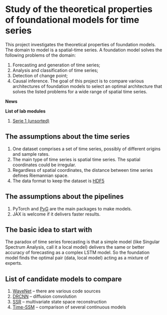 # Study of the theoretical properties of foundational models for time series
<!--# Etude des propriétés théoriques des modèles fondationnels pour les séries temporelles-->
This project investigates the theoretical properties of foundation models. The domain to model is a spatial-time series. A foundation model solves the following problems of the domain:
1. Forecasting and generation of time series;
2. Analysis and classification of time series;
3. Detection of change point;
4. Causal inference.
The goal of this project is to compare various architectures of foundation models to select an optimal architecture that solves the listed problems for a wide range of spatial time series.

**News** <!--is in the Telegram channel [FoundationTS](https://t.me/FoundationTS)-->

**List of lab modules**
1. [Serie 1 (unsorted)](doc/readme.md)

## The assumptions about the time series
1. One dataset comprises a set of time series, possibly of different origins and sample rates.
2. The main type of time series is spatial time series. The spatial coordinates could be irregular.
3. Regardless of spatial coordinates, the distance between time series defines Riemannian space.
4. The data format to keep the dataset is [HDF5](https://www.hdfgroup.org/)

## The assumptions about the pipelines
1. PyTorch and [PyG](https://pyg.org/) are the main packages to make models.
2. JAX is welcome if it delivers faster results.

## The basic idea to start with
The paradox of time series forecasting is that a simple model (like Singular Spectrum Analysis, call it a local model) delivers the same or better accuracy of forecasting as a complex LSTM model. So the foundation model finds the optimal pair (data, local model) acting as a mixture of experts. 

## List of candidate models to compare
1. [WaveNet](https://github.com/golbin/WaveNet) – there are various code sources
2. [DRCNN](https://github.com/liyaguang/DCRNN) – diffusion convolution
3. [SSR](https://github.com/QData/spacetimeformer) – multivariate state space reconstruction
4. [Time-SSM](https://arxiv.org/pdf/2405.16312) – comparison of several continuous models

   

